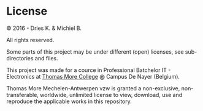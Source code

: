 License
=======

&copy; 2016 - Dries K. & Michiel B.

All rights reserved. 

Some parts of this project may be under different (open) licenses, see sub-directories and files.

This project was made for a cource in Professional Batchelor IT - Electronics at [Thomas More College](http://www.thomasmore.be/) @ Campus De Nayer (Belgium).

Thomas More Mechelen-Antwerpen vzw is granted a non-exclusive, non-transferable, worldwide, unlimited license to view, download, use and reproduce the applicable works in this repository.
